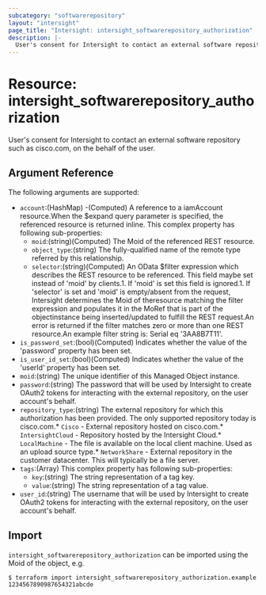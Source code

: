 ```yaml
---
subcategory: "softwarerepository"
layout: "intersight"
page_title: "Intersight: intersight_softwarerepository_authorization"
description: |-
  User's consent for Intersight to contact an external software repository such as cisco.com, on the behalf of the user.
---
```


# Resource: intersight_softwarerepository_authorization
User's consent for Intersight to contact an external software repository such as cisco.com, on the behalf of the user.
## Argument Reference
The following arguments are supported:
* `account`:(HashMap) -(Computed) A reference to a iamAccount resource.When the $expand query parameter is specified, the referenced resource is returned inline. 
This complex property has following sub-properties:
  + `moid`:(string)(Computed) The Moid of the referenced REST resource. 
  + `object_type`:(string) The fully-qualified name of the remote type referred by this relationship. 
  + `selector`:(string)(Computed) An OData $filter expression which describes the REST resource to be referenced. This field maybe set instead of 'moid' by clients.1. If 'moid' is set this field is ignored.1. If 'selector' is set and 'moid' is empty/absent from the request, Intersight determines the Moid of theresource matching the filter expression and populates it in the MoRef that is part of the objectinstance being inserted/updated to fulfill the REST request.An error is returned if the filter matches zero or more than one REST resource.An example filter string is: Serial eq '3AA8B7T11'. 
* `is_password_set`:(bool)(Computed) Indicates whether the value of the 'password' property has been set. 
* `is_user_id_set`:(bool)(Computed) Indicates whether the value of the 'userId' property has been set. 
* `moid`:(string) The unique identifier of this Managed Object instance. 
* `password`:(string) The password that will be used by Intersight to create OAuth2 tokens for interacting with the external repository, on the user account's behalf. 
* `repository_type`:(string) The external repository for which this authorization has been provided. The only supported repository today is cisco.com.* `Cisco` - External repository hosted on cisco.com.* `IntersightCloud` - Repository hosted by the Intersight Cloud.* `LocalMachine` - The file is available on the local client machine. Used as an upload source type.* `NetworkShare` - External repository in the customer datacenter. This will typically be a file server. 
* `tags`:(Array)
This complex property has following sub-properties:
  + `key`:(string) The string representation of a tag key. 
  + `value`:(string) The string representation of a tag value. 
* `user_id`:(string) The username that will be used by Intersight to create OAuth2 tokens for interacting with the external repository, on the user account's behalf. 


## Import
`intersight_softwarerepository_authorization` can be imported using the Moid of the object, e.g.
```
$ terraform import intersight_softwarerepository_authorization.example 1234567890987654321abcde
``` 